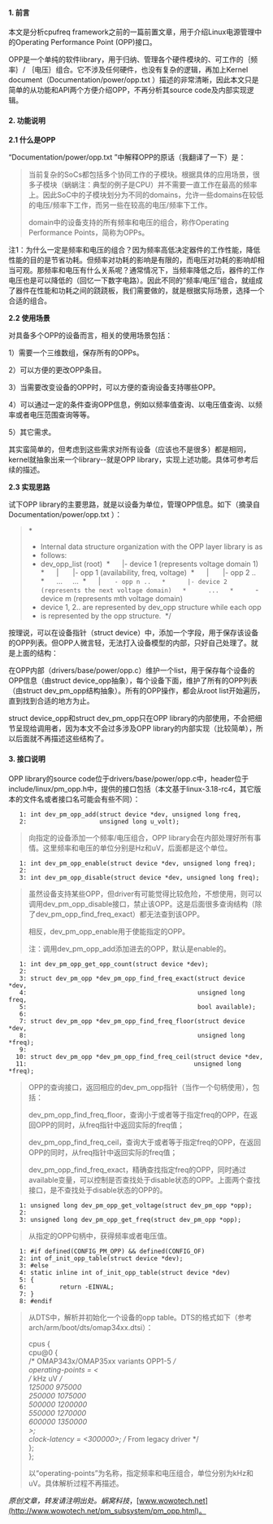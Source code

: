 #### 1. 前言

本文是分析cpufreq framework之前的一篇前置文章，用于介绍Linux电源管理中的Operating Performance Point (OPP)接口。 

OPP是一个单纯的软件library，用于归纳、管理各个硬件模块的、可工作的｛频率｝/  ｛电压｝组合。它不涉及任何硬件，也没有复杂的逻辑，再加上Kernel document（Documentation/power/opp.txt  ）描述的非常清晰，因此本文只是简单的从功能和API两个方便介绍OPP，不再分析其source code及内部实现逻辑。 

#### 2. 功能说明

**2.1 什么是OPP**

“Documentation/power/opp.txt ”中解释OPP的原话（我翻译了一下）是： 

> 当前复杂的SoCs都包括多个协同工作的子模块。根据具体的应用场景，很多子模块（蜗蜗注：典型的例子是CPU）并不需要一直工作在最高的频率上。因此SoC中的子模块划分为不同的domains，允许一些domains在较低的电压/频率下工作，而另一些在较高的电压/频率下工作。  
>
> domain中的设备支持的所有频率和电压的组合，称作Operating Performance Points，简称为OPPs。 

注1：为什么一定是频率和电压的组合？因为频率高低决定器件的工作性能，降低性能的目的是节省功耗。但频率对功耗的影响是有限的，而电压对功耗的影响却相当可观。那频率和电压有什么关系呢？通常情况下，当频率降低之后，器件的工作电压也是可以降低的（回忆一下数字电路）。因此不同的“频率/电压”组合，就组成了器件在性能和功耗之间的跷跷板，我们需要做的，就是根据实际场景，选择一个合适的组合。 

**2.2 使用场景**

对具备多个OPP的设备而言，相关的使用场景包括：

1）需要一个三维数组，保存所有的OPPs。

2）可以方便的更改OPP条目。

3）当需要改变设备的OPP时，可以方便的查询设备支持哪些OPP。

4）可以通过一定的条件查询OPP信息，例如以频率值查询、以电压值查询、以频率或者电压范围查询等等。

5）其它需求。

其实蛮简单的，但考虑到这些需求对所有设备（应该也不是很多）都是相同，kernel就抽象出来一个library--就是OPP library，实现上述功能。具体可参考后续的描述。

**2.3 实现思路**

试下OPP library的主要思路，就是以设备为单位，管理OPP信息。如下（摘录自Documentation/power/opp.txt ）： 

> *  
> * Internal data structure organization with the OPP layer library is as       
> * follows:  
> * dev_opp_list (root)  
> *      |- device 1 (represents voltage domain 1)  
> *      |       |- opp 1 (availability, freq, voltage)  
> *      |       |- opp 2 ..  
> *      ...     ...  
> *      |       `- opp n ..  
> *      |- device 2 (represents the next voltage domain)  
> *      ...  
> *      `- device m (represents mth voltage domain)  
> * device 1, 2.. are represented by dev_opp structure while each opp  
> * is represented by the opp structure.  
> */ 

按理说，可以在设备指针（struct device）中，添加一个字段，用于保存该设备的OPP列表。但OPP人微言轻，无法打入设备模型的内部，只好自己处理了。就是上面的结构：

在OPP内部（drivers/base/power/opp.c）维护一个list，用于保存每个设备的OPP信息（由struct  device_opp抽象），每个设备下面，维护了所有的OPP列表（由struct  dev_pm_opp结构抽象）。所有的OPP操作，都会从root list开始遍历，直到找到合适的地方为止。

struct device_opp和struct dev_pm_opp只在OPP library的内部使用，不会把细节呈现给调用者，因为本文不会过多涉及OPP library的内部实现（比较简单），所以后面就不再描述这些结构了。

#### 3. 接口说明 

OPP  library的source  code位于drivers/base/power/opp.c中，header位于include/linux/pm_opp.h中，提供的接口包括（本文基于linux-3.18-rc4，其它版本的文件名或者接口名可能会有些不同）：

```
   1: int dev_pm_opp_add(struct device *dev, unsigned long freq,
   2:                    unsigned long u_volt);
```

> 向指定的设备添加一个频率/电压组合，OPP library会在内部处理好所有事情。这里频率和电压的单位分别是Hz和uV，后面都是这个单位。

```
   1: int dev_pm_opp_enable(struct device *dev, unsigned long freq);
   2:  
   3: int dev_pm_opp_disable(struct device *dev, unsigned long freq);
```

> 虽然设备支持某些OPP，但driver有可能觉得比较危险，不想使用，则可以调用dev_pm_opp_disable接口，禁止该OPP。这是后面很多查询结构（除了dev_pm_opp_find_freq_exact）都无法查到该OPP。
>
> 相反，dev_pm_opp_enable用于使能指定的OPP。
>
> 注：调用dev_pm_opp_add添加进去的OPP，默认是enable的。

```
   1: int dev_pm_opp_get_opp_count(struct device *dev);
   2:  
   3: struct dev_pm_opp *dev_pm_opp_find_freq_exact(struct device *dev,
   4:                                               unsigned long freq,
   5:                                               bool available);
   6:  
   7: struct dev_pm_opp *dev_pm_opp_find_freq_floor(struct device *dev,
   8:                                               unsigned long *freq);
   9:  
  10: struct dev_pm_opp *dev_pm_opp_find_freq_ceil(struct device *dev,
  11:                                              unsigned long *freq);
```

> OPP的查询接口，返回相应的dev_pm_opp指针（当作一个句柄使用），包括：
>
> dev_pm_opp_find_freq_floor，查询小于或者等于指定freq的OPP，在返回OPP的同时，从freq指针中返回实际的freq值；
>
> dev_pm_opp_find_freq_ceil，查询大于或者等于指定freq的OPP，在返回OPP的同时，从freq指针中返回实际的freq值；
>
> dev_pm_opp_find_freq_exact，精确查找指定freq的OPP，同时通过available变量，可以控制是否查找处于disable状态的OPP。上面两个查找接口，是不查找处于disable状态的OPP的。

```
   1: unsigned long dev_pm_opp_get_voltage(struct dev_pm_opp *opp);
   2:  
   3: unsigned long dev_pm_opp_get_freq(struct dev_pm_opp *opp);
```

> 从指定的OPP句柄中，获得频率或者电压值。

```
   1: #if defined(CONFIG_PM_OPP) && defined(CONFIG_OF)
   2: int of_init_opp_table(struct device *dev);
   3: #else
   4: static inline int of_init_opp_table(struct device *dev)
   5: {
   6:         return -EINVAL;
   7: }
   8: #endif
```

> 从DTS中，解析并初始化一个设备的opp table。DTS的格式如下（参考arch/arm/boot/dts/omap34xx.dtsi）：
>
> cpus {      
>         cpu@0 {       
>                 /* OMAP343x/OMAP35xx variants OPP1-5 */       
>                 operating-points = <       
>                         /* kHz    uV */       
>                         125000   975000       
>                         250000  1075000       
>                         500000  1200000       
>                         550000  1270000       
>                         600000  1350000       
>                 \>;       
>                 clock-latency = <300000>; /* From legacy driver */       
>         };       
> };
>
> 以“operating-points”为名称，指定频率和电压组合，单位分别为kHz和uV。具体解析过程不再描述。

 

*原创文章，转发请注明出处。蜗窝科技*，[www.wowotech.net](http://www.wowotech.net/pm_subsystem/pm_opp.html)。

